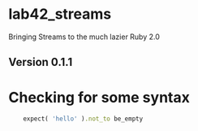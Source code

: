 # lab42\_streams

Bringing Streams to the much lazier Ruby 2.0

##  Version 0.1.1

# Checking for some syntax

<!-- SpecMe -->
```ruby
    expect( 'hello' ).not_to be_empty
```
